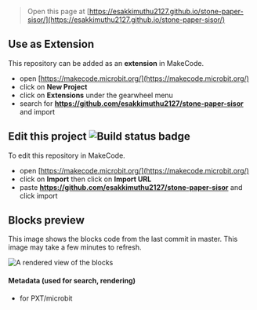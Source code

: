 
> Open this page at [https://esakkimuthu2127.github.io/stone-paper-sisor/](https://esakkimuthu2127.github.io/stone-paper-sisor/)

## Use as Extension

This repository can be added as an **extension** in MakeCode.

* open [https://makecode.microbit.org/](https://makecode.microbit.org/)
* click on **New Project**
* click on **Extensions** under the gearwheel menu
* search for **https://github.com/esakkimuthu2127/stone-paper-sisor** and import

## Edit this project ![Build status badge](https://github.com/esakkimuthu2127/stone-paper-sisor/workflows/MakeCode/badge.svg)

To edit this repository in MakeCode.

* open [https://makecode.microbit.org/](https://makecode.microbit.org/)
* click on **Import** then click on **Import URL**
* paste **https://github.com/esakkimuthu2127/stone-paper-sisor** and click import

## Blocks preview

This image shows the blocks code from the last commit in master.
This image may take a few minutes to refresh.

![A rendered view of the blocks](https://github.com/esakkimuthu2127/stone-paper-sisor/raw/master/.github/makecode/blocks.png)

#### Metadata (used for search, rendering)

* for PXT/microbit
<script src="https://makecode.com/gh-pages-embed.js"></script><script>makeCodeRender("{{ site.makecode.home_url }}", "{{ site.github.owner_name }}/{{ site.github.repository_name }}");</script>

